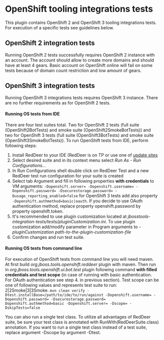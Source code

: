 # OpenShift tooling integrations tests
This plugin contains OpenShift 2 and OpenShift 3 tooling integrations tests. For execution of a specific tests see guidelines below.

## OpenShift 2 integration tests
Running OpenShift 2 tests successfully requires OpenShift 2 instance with an account. The account should allow to create more domains and should have at least 4 gears. Basic account on OpenShift online will fail on some tests because of domain count restriction and low amount of gears.

## OpenShift 3 integration tests
Running OpenShift 3 integrations tests requires OpenShift 3 instance. There are no further requirements as for OpenShift 2 tests.

#### Running OS tests from IDE
There are four test suites total. Two for OpenShift 2 tests (full suite (OpenShift2BotTests) and smoke suite (OpenShift2SmokeBotTests)) and two for OpenShift 3 tests (full suite (OpenShift3BotTests) and smoke suite (OpenShift3SmokeBotTests)). To run OpenShift tests from IDE, perform following steps:
1. Install RedDeer to your IDE (RedDeer is on TP or use one of [update sites](http://jboss-reddeer.github.io/reddeer/#installation)
2. Select desired suite and in its context menu select _Run As_ - _Run Configurations..._
3. In Run Configurations shell double click on RedDeer Test and a new RedDeer test run configuration for your suite is created
4. Select tab Argument and fill in following properties **with credentials** to VM arguments:
`-Dopenshift.server= -Dopenshift.username= -Dopenshift.password= -Dsecurestorage.password= -Dusage_reporting_enabled=false`
for OpenShift 3 tests add also property `-Dopenshift.authmethod=basic|oauth`. If you decide to use OAuth authentication method, replace property openshift.password by property openshift.token.  
5. It's recommended to use plugin customization located at _jbosstools-integration-tests/tests/pluginCustomization.ini_. To use plugin customization add/modify parameter in Program arguments to _-pluginCustomization path-to-the-plugin-customization-file_
6. Confirm changes and run test suite.

#### Running OS tests from command line
For execution of OpenShift tests from command line you will need maven. At first build _org.jboss.tools.openshift.reddeer_ plugin with maven. Then run in _org.jboss.tools.openshift.ui.bot.test_ plugin following command **with filled credentials and test scope** (in case of running with basic authentication. For OAuth authentication see step 4. in previous section). Test scope can be one of following values and represents test suite to run: 2|2Smoke|3|3Smoke.
`mvn clean verify -Dtest.installBase=/path/to/ide/to/run/against -Dopenshift.username= -Dopenshift.password= -Dsecurestorage.password= Dopenshift.authmethod=basic -Dopenshift.server= -Dscope= -DskipTests=false`

You can also run a single test class. To utilize all advantages of RedDeer suite, be sure your test class is annotated with RunWith(RedDeerSuite.class) annotation. If you want to run a single test class instead of a test suite, replace argument -Dscope by argument -Dtest. 